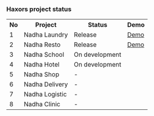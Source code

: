 ### Haxors project status

<table>
  <tr>
    <th>No</th><th>Project</th><th>Status</th><th>Demo</th>
  </tr>
  <tr>
    <td>1</td><td>Nadha Laundry</td><td>Release</td><td><a href='http://demo.haxors.or.id/Nadha-Laundry'>Demo</a></td>
  </tr>
   <tr>
    <td>2</td><td>Nadha Resto</td><td>Release</td><td><a href='http://demo.haxors.or.id/Nadha-Resto'>Demo</a></td>
  </tr>
   <tr>
    <td>3</td><td>Nadha School</td><td>On development</td><td></td>
  </tr>
   <tr>
    <td>4</td><td>Nadha Hotel</td><td>On development</td><td></td>
  </tr>
   <tr>
    <td>5</td><td>Nadha Shop</td><td>-</td><td></td>
  </tr>
   <tr>
    <td>6</td><td>Nadha Delivery</td><td>-</td><td></td>
  </tr>
   <tr>
    <td>7</td><td>Nadha Logistic</td><td>-</td><td></td>
  </tr>
   <tr>
    <td>8</td><td>Nadha Clinic</td><td>-</td><td></td>
  </tr>
</table>

